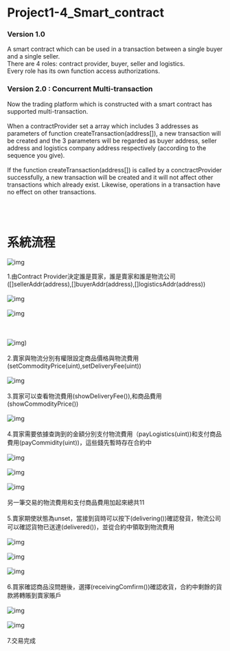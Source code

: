 # Project1-4_Smart_contract #
### Version 1.0 ###
  A smart contract which can be used in a transaction between a single buyer and a single seller.<br/>
There are 4 roles: contract provider, buyer, seller and logistics.<br/>
Every role has its own function access authorizations. <br/>
### Version 2.0 : Concurrent Multi-transaction ###
  Now the trading platform which is constructed with a smart contract has supported multi-transaction.<br/><br/>
When a contractProvider set a array which includes 3 addresses as parameters of function createTransaction(address[]), a new transaction will be created and the 3 parameters will be regarded as buyer address, seller address and logistics company address respectively (according to the sequence you give).<br/><br/>
If the function createTransaction(address[]) is called by a conctractProvider successfully, a new transaction will be created and it will not affect other transactions which already exist. Likewise, operations in a transaction have no effect on other transactions.

<br>
<br>

# 系統流程 #

![img](https://github.com/cislab-yzu/Project1-4_Smart_contract/blob/master/SmartContractDemo/1-4-1.png)

1.由Contract Provider決定誰是買家，誰是賣家和誰是物流公司([]sellerAddr(address),[]buyerAddr(address),[]logisticsAddr(address))<br/><br/>
![img](https://github.com/cislab-yzu/Project1-4_Smart_contract/blob/master/SmartContractDemo/1.png)<br/><br/>
![img](https://github.com/cislab-yzu/Project1-4_Smart_contract/blob/master/SmartContractDemo/2.png)<br/><br/><br/><br/>
![img](https://github.com/cislab-yzu/Project1-4_Smart_contract/blob/master/SmartContractDemo/3.png))<br/><br/>
2.賣家與物流分別有權限設定商品價格與物流費用(setCommodityPrice(uint),setDeliveryFee(uint))<br/><br/>
![img](https://github.com/cislab-yzu/Project1-4_Smart_contract/blob/master/SmartContractDemo/4.png)<br/><br/>
3.買家可以查看物流費用(showDeliveryFee()),和商品費用(showCommodityPrice())<br/><br/>
![img](https://github.com/cislab-yzu/Project1-4_Smart_contract/blob/master/SmartContractDemo/5.png)<br/><br/>
4.買家需要依據查詢到的金額分別支付物流費用（payLogistics(uint))和支付商品費用(payCommidity(uint))，這些錢先暫時存在合約中<br/><br/>
![img](https://github.com/cislab-yzu/Project1-4_Smart_contract/blob/master/SmartContractDemo/7.png)<br/><br/>
![img](https://github.com/cislab-yzu/Project1-4_Smart_contract/blob/master/SmartContractDemo/8.png)<br/><br/>
![img](https://github.com/cislab-yzu/Project1-4_Smart_contract/blob/master/SmartContractDemo/9.png)<br/><br/>
 另一筆交易的物流費用和支付商品費用加起來總共11<br/><br/>
5.賣家期使狀態為unset，當接到貨時可以按下(delivering())確認發貨，物流公司可以確認貨物已送達(delivered())，並從合約中領取到物流費用<br/><br/>
![img](https://github.com/cislab-yzu/Project1-4_Smart_contract/blob/master/SmartContractDemo/0.png)<br/><br/>
![img](https://github.com/cislab-yzu/Project1-4_Smart_contract/blob/master/SmartContractDemo/10.png)<br/><br/>
![img](https://github.com/cislab-yzu/Project1-4_Smart_contract/blob/master/SmartContractDemo/11.png)<br/><br/>
6.買家確認商品沒問題後，選擇(receivingComfirm())確認收貨，合約中剩餘的貨款將轉賬到賣家賬戶<br/><br/>
![img](https://github.com/cislab-yzu/Project1-4_Smart_contract/blob/master/SmartContractDemo/12.png)<br/><br/>
![img](https://github.com/cislab-yzu/Project1-4_Smart_contract/blob/master/SmartContractDemo/13.png)<br/><br/>
7.交易完成

